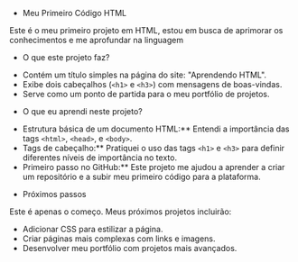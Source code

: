 + Meu Primeiro Código HTML

Este é o meu primeiro projeto em HTML, estou em busca de aprimorar os conhecimentos e me aprofundar na linguagem
+ O que este projeto faz?

 -   Contém um título simples na página do site: "Aprendendo HTML".
 -   Exibe dois cabeçalhos (`<h1>` e `<h3>`) com mensagens de boas-vindas.
 -   Serve como um ponto de partida para o meu portfólio de projetos.

+ O que eu aprendi neste projeto?

 - Estrutura básica de um documento HTML:** Entendi a importância das tags `<html>`, `<head>`, e `<body>`.
 - Tags de cabeçalho:** Pratiquei o uso das tags `<h1>` e `<h3>` para definir diferentes níveis de importância no texto.
 - Primeiro passo no GitHub:** Este projeto me ajudou a aprender a criar um repositório e a subir meu primeiro código para a plataforma.

+ Próximos passos

Este é apenas o começo. Meus próximos projetos incluirão:

 - Adicionar CSS para estilizar a página.
 -  Criar páginas mais complexas com links e imagens.
 -  Desenvolver meu portfólio com projetos mais avançados.
